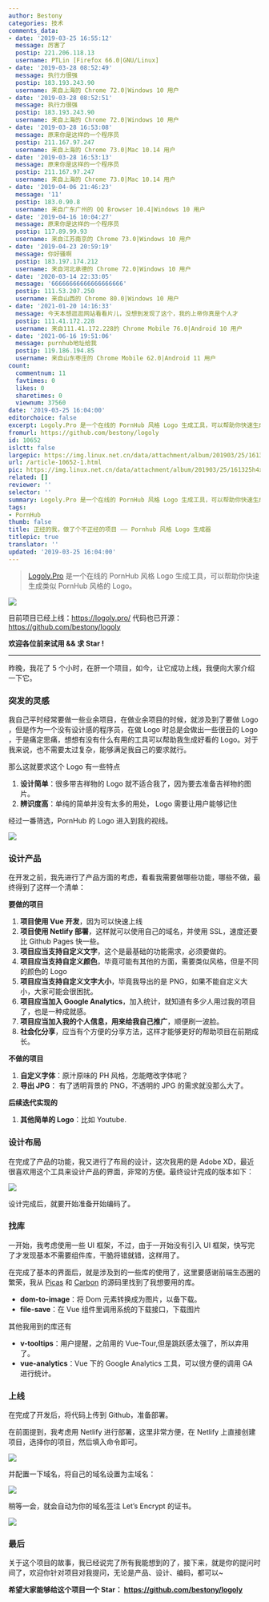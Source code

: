 ```yaml
---
author: Bestony
categories: 技术
comments_data:
- date: '2019-03-25 16:55:12'
  message: 厉害了
  postip: 221.206.118.13
  username: PTLin [Firefox 66.0|GNU/Linux]
- date: '2019-03-28 08:52:49'
  message: 执行力很强
  postip: 183.193.243.90
  username: 来自上海的 Chrome 72.0|Windows 10 用户
- date: '2019-03-28 08:52:51'
  message: 执行力很强
  postip: 183.193.243.90
  username: 来自上海的 Chrome 72.0|Windows 10 用户
- date: '2019-03-28 16:53:08'
  message: 原来你是这样的一个程序员
  postip: 211.167.97.247
  username: 来自上海的 Chrome 73.0|Mac 10.14 用户
- date: '2019-03-28 16:53:13'
  message: 原来你是这样的一个程序员
  postip: 211.167.97.247
  username: 来自上海的 Chrome 73.0|Mac 10.14 用户
- date: '2019-04-06 21:46:23'
  message: '11'
  postip: 183.0.90.8
  username: 来自广东广州的 QQ Browser 10.4|Windows 10 用户
- date: '2019-04-16 10:04:27'
  message: 原来你是这样的一个程序员
  postip: 117.89.99.93
  username: 来自江苏南京的 Chrome 73.0|Windows 10 用户
- date: '2019-04-23 20:59:19'
  message: 你好骚啊
  postip: 183.197.174.212
  username: 来自河北承德的 Chrome 72.0|Windows 10 用户
- date: '2020-03-14 22:33:05'
  message: '66666666666666666666'
  postip: 111.53.207.250
  username: 来自山西的 Chrome 80.0|Windows 10 用户
- date: '2021-01-20 14:16:33'
  message: 今天本想逛逛网站看看片儿，没想到发现了这个，我的上帝你真是个人才
  postip: 111.41.172.228
  username: 来自111.41.172.228的 Chrome Mobile 76.0|Android 10 用户
- date: '2021-06-16 19:51:06'
  message: purnhub地址给我
  postip: 119.186.194.85
  username: 来自山东枣庄的 Chrome Mobile 62.0|Android 11 用户
count:
  commentnum: 11
  favtimes: 0
  likes: 0
  sharetimes: 0
  viewnum: 37560
date: '2019-03-25 16:04:00'
editorchoice: false
excerpt: Logoly.Pro 是一个在线的 PornHub 风格 Logo 生成工具，可以帮助你快速生成类似 PornHub 风格的 Logo。
fromurl: https://github.com/bestony/logoly
id: 10652
islctt: false
largepic: https://img.linux.net.cn/data/attachment/album/201903/25/161325h4xxo8p3rr8o8q49.jpg
url: /article-10652-1.html
pic: https://img.linux.net.cn/data/attachment/album/201903/25/161325h4xxo8p3rr8o8q49.jpg.thumb.jpg
related: []
reviewer: ''
selector: ''
summary: Logoly.Pro 是一个在线的 PornHub 风格 Logo 生成工具，可以帮助你快速生成类似 PornHub 风格的 Logo。
tags:
- PornHub
thumb: false
title: 正经的我，做了个不正经的项目 —— Pornhub 风格 Logo 生成器
titlepic: true
translator: ''
updated: '2019-03-25 16:04:00'
---
```



> 
> [Logoly.Pro](https://logoly.pro/) 是一个在线的 PornHub 风格 Logo 生成工具，可以帮助你快速生成类似 PornHub 风格的 Logo。
> 
> 
> 


![](/data/attachment/album/201903/25/161325h4xxo8p3rr8o8q49.jpg)


目前项目已经上线：<https://logoly.pro/> 代码也已开源：<https://github.com/bestony/logoly>


**欢迎各位前来试用 && 求 Star !**




---


昨晚，我花了 5 个小时，在肝一个项目，如今，让它成功上线，我便向大家介绍一下它。


### 突发的灵感


我自己平时经常要做一些业余项目，在做业余项目的时候，就涉及到了要做 Logo ，但是作为一个没有设计感的程序员，在做 Logo 时总是会做出一些很丑的 Logo ，于是痛定思痛，想想有没有什么有用的工具可以帮助我生成好看的 Logo。对于我来说，也不需要太过复杂，能够满足我自己的要求就行。


那么这就要求这个 Logo 有一些特点


1. **设计简单**：很多带吉祥物的 Logo 就不适合我了，因为要去准备吉祥物的图片。
2. **辨识度高**：单纯的简单并没有太多的用处， Logo 需要让用户能够记住


经过一番筛选，PornHub 的 Logo 进入到我的视线。


![](/data/attachment/album/201903/25/160436b9cxba8bkc9i2qz6.png)


### 设计产品


在开发之前，我先进行了产品方面的考虑，看看我需要做哪些功能，哪些不做，最终得到了这样一个清单：


**要做的项目**


1. **项目使用 Vue 开发**，因为可以快速上线
2. **项目使用 Netlify 部署**，这样就可以使用自己的域名，并使用 SSL，速度还要比 Github Pages 快一些。
3. **项目应当支持自定义文字**，这个是最基础的功能需求，必须要做的。
4. **项目应当支持自定义颜色**，毕竟可能有其他的方面，需要类似风格，但是不同的颜色的 Logo
5. **项目应当支持自定义文字大小**，毕竟我导出的是 PNG，如果不能自定义大小，大家可能会很困扰。
6. **项目应当加入 Google Analytics**，加入统计，就知道有多少人用过我的项目了，也是一种成就感。
7. **项目应当加入我的个人信息，用来给我自己推广**，顺便刷一波脸。
8. **社会化分享**，应当有个方便的分享方法，这样才能够更好的帮助项目在前期成长。


**不做的项目**


1. **自定义字体**：原汁原味的 PH 风格，怎能瞎改字体呢？
2. **导出 JPG**： 有了透明背景的 PNG，不透明的 JPG 的需求就没那么大了。


**后续迭代实现的**


1. **其他简单的 Logo**：比如 Youtube.


### 设计布局


在完成了产品的功能，我又进行了布局的设计，这次我用的是 Adobe XD，最近很喜欢用这个工具来设计产品的界面，非常的方便。最终设计完成的版本如下：


![](/data/attachment/album/201903/25/160436ontnip757pznpg1c.png)


设计完成后，就要开始准备开始编码了。


### 找库


一开始，我考虑使用一些 UI 框架，不过，由于一开始没有引入 UI 框架，快写完了才发现基本不需要组件库，干脆将错就错，这样用了。


在完成了基本的界面后，就是涉及到的一些库的使用了，这里要感谢前端生态圈的繁荣，我从 [Picas](https://picas.now.sh/) 和 [Carbon](https://carbon.now.sh/) 的源码里找到了我想要用的库。


* **dom-to-image**：将 Dom 元素转换成为图片，以备下载。
* **file-save**：在 Vue 组件里调用系统的下载接口，下载图片


其他我用到的库还有


* **v-tooltips**：用户提醒，之前用的 Vue-Tour,但是跳跃感太强了，所以弃用了。
* **vue-analytics**：Vue 下的 Google Analytics 工具，可以很方便的调用 GA 进行统计。


### 上线


在完成了开发后，将代码上传到 Github，准备部署。


在前面提到，我考虑用 Netlify 进行部署，这里非常方便，在 Netlify 上直接创建项目，选择你的项目，然后填入命令即可。


![](/data/attachment/album/201903/25/160437o8fvtft8nfvt0855.png)


并配置一下域名，将自己的域名设置为主域名：


![](/data/attachment/album/201903/25/160437xbzxboyf550f0yjo.png)


稍等一会，就会自动为你的域名签注 Let’s Encrypt 的证书。


![](/data/attachment/album/201903/25/160438vhtuhq47gkh3ih3u.png)


### 最后


关于这个项目的故事，我已经说完了所有我能想到的了，接下来，就是你的提问时间了，欢迎你针对项目对我提问，无论是产品、设计、编码，都可以~


**希望大家能够给这个项目一个 Star： <https://github.com/bestony/logoly>**